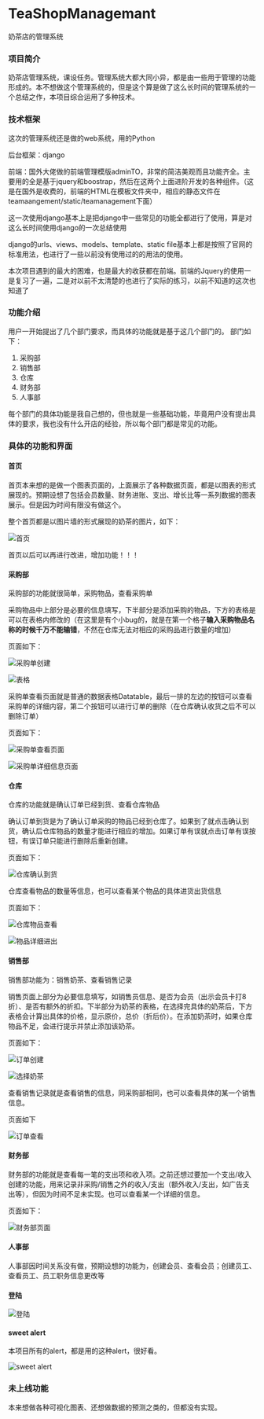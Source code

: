 # TeaShopManagemant
奶茶店的管理系统

### 项目简介

奶茶店管理系统，课设任务。管理系统大都大同小异，都是由一些用于管理的功能形成的。本不想做这个管理系统的，但是这个算是做了这么长时间的管理系统的一个总结之作，本项目综合运用了多种技术。

### 技术框架

这次的管理系统还是做的web系统，用的Python

后台框架：django

前端：国外大佬做的前端管理模版adminTO，非常的简洁美观而且功能齐全。主要用的全是基于jquery和boostrap，然后在这两个上面进阶开发的各种组件。（这是在国外是收费的，前端的HTML在模板文件夹中，相应的静态文件在teamaangement/static/teamanagement下面）

这一次使用django基本上是把django中一些常见的功能全都进行了使用，算是对这么长时间使用django的一次总结使用

django的urls、views、models、template、static file基本上都是按照了官网的标准用法，也进行了一些以前没有使用过的的用法的使用。

本次项目遇到的最大的困难，也是最大的收获都在前端。前端的Jquery的使用一是复习了一遍，二是对以前不太清楚的也进行了实际的练习，以前不知道的这次也知道了

### 功能介绍

用户一开始提出了几个部门要求，而具体的功能就是基于这几个部门的。
部门如下：
1. 采购部
2. 销售部
3. 仓库
4. 财务部
5. 人事部

每个部门的具体功能是我自己想的，但也就是一些基础功能，毕竟用户没有提出具体的要求，我也没有什么开店的经验，所以每个部门都是常见的功能。

### 具体的功能和界面

#### 首页

首页本来想的是做一个图表页面的，上面展示了各种数据页面，都是以图表的形式展现的。预期设想了包括会员数量、财务进账、支出、增长比等一系列数据的图表展示。但是因为时间有限没有做这个。

整个首页都是以图片墙的形式展现的奶茶的图片，如下：

![首页](https://github.com/wangfin/TeaShopManagement/raw/master/pic/首页.png)

首页以后可以再进行改进，增加功能！！！

#### 采购部

采购部的功能就很简单，采购物品，查看采购单

采购物品中上部分是必要的信息填写，下半部分是添加采购的物品，下方的表格是可以在表格内修改的（在这里是有个小bug的，就是在第一个格子**输入采购物品名称的时候千万不能输错**，不然在仓库无法对相应的采购品进行数量的增加）

页面如下：

![采购单创建](https://github.com/wangfin/TeaShopManagement/raw/master/pic/采购单创建.png)

![表格](https://github.com/wangfin/TeaShopManagement/raw/master/pic/可修改表格.png)

采购单查看页面就是普通的数据表格Datatable，最后一排的左边的按钮可以查看采购单的详细内容，第二个按钮可以进行订单的删除（在仓库确认收货之后不可以删除订单）

页面如下：

![采购单查看页面](https://github.com/wangfin/TeaShopManagement/raw/master/pic/采购单查看.png)

![采购单详细信息页面](https://github.com/wangfin/TeaShopManagement/raw/master/pic/采购详细信息.png)

#### 仓库

仓库的功能就是确认订单已经到货、查看仓库物品

确认订单到货是为了确认订单采购的物品已经到仓库了。如果到了就点击确认到货，确认后仓库物品的数量才能进行相应的增加。如果订单有误就点击订单有误按钮，有误订单只能进行删除后重新创建。

页面如下：

![仓库确认到货](https://github.com/wangfin/TeaShopManagement/raw/master/pic/仓库确认订单.png)

仓库查看物品的数量等信息，也可以查看某个物品的具体进货出货信息

页面如下：

![仓库物品查看](https://github.com/wangfin/TeaShopManagement/raw/master/pic/仓库物品查看.png)

![物品详细进出](https://github.com/wangfin/TeaShopManagement/raw/master/pic/仓库物品详细进出查看.png)

#### 销售部

销售部功能为：销售奶茶、查看销售记录

销售页面上部分为必要信息填写，如销售员信息、是否为会员（出示会员卡打8折）、是否有额外的折扣。下半部分为奶茶的表格，在选择完具体的奶茶后，下方表格会计算出具体的价格，显示原价，总价（折后价）。在添加奶茶时，如果仓库物品不足，会进行提示并禁止添加该奶茶。

页面如下：


![订单创建](https://github.com/wangfin/TeaShopManagement/raw/master/pic/订单创建.png)

![选择奶茶](https://github.com/wangfin/TeaShopManagement/raw/master/pic/添加奶茶.png)

查看销售记录就是查看销售的信息，同采购部相同，也可以查看具体的某一个销售信息。

页面如下

![订单查看](https://github.com/wangfin/TeaShopManagement/raw/master/pic/销售单查看.png)

#### 财务部

财务部的功能就是查看每一笔的支出项和收入项。之前还想过要加一个支出/收入创建的功能，用来记录非采购/销售之外的收入/支出（额外收入/支出，如广告支出等），但因为时间不足未实现。也可以查看某一个详细的信息。

页面如下：

![财务部页面](https://github.com/wangfin/TeaShopManagement/raw/master/pic/财务部的进出项查看.png)


#### 人事部

人事部因时间关系没有做，预期设想的功能为，创建会员、查看会员；创建员工、查看员工、员工职务信息更改等


#### 登陆

![登陆](https://github.com/wangfin/TeaShopManagement/raw/master/pic/登陆.png)


#### sweet alert

本项目所有的alert，都是用的这种alert，很好看。

![sweet alert](https://github.com/wangfin/TeaShopManagement/raw/master/pic/sweetalert.png)


### 未上线功能

本来想做各种可视化图表、还想做数据的预测之类的，但都没有实现。

